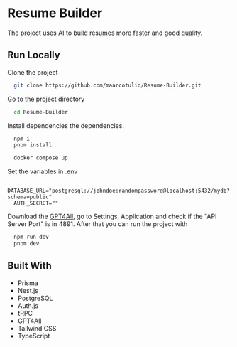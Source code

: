 # Resume Builder

The project uses AI to build resumes more faster and good quality.

## Run Locally

Clone the project

```bash
  git clone https://github.com/maarcotulio/Resume-Builder.git
```

Go to the project directory

```bash
  cd Resume-Builder
```

Install dependencies the dependencies.

```bash
  npm i
  pnpm install
```

```bash
  docker compose up
```

Set the variables in .env

```env
  DATABASE_URL="postgresql://johndoe:randompassword@localhost:5432/mydb?schema=public"
  AUTH_SECRET=""
```

Download the [GPT4All](https://www.nomic.ai/gpt4all), go to Settings, Application and check if the "API Server Port" is in 4891. After that you can run the project with

```bash
  npm run dev
  pnpm dev
```

## Built With

- Prisma
- Nest.js
- PostgreSQL
- Auth.js
- tRPC
- GPT4All
- Tailwind CSS
- TypeScript
